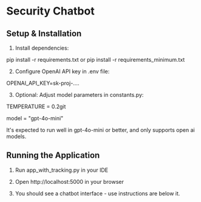 # Security Chatbot

## Setup & Installation

1. Install dependencies:

pip install -r requirements.txt
or
pip install -r requirements_minimum.txt

2. Configure OpenAI API key in .env file:

OPENAI_API_KEY=sk-proj-....


3. Optional: Adjust model parameters in constants.py:

TEMPERATURE = 0.2git 

model = "gpt-4o-mini"

It's expected to run well in gpt-4o-mini or better, and only supports open ai models.

## Running the Application

1. Run app_with_tracking.py in your IDE

2. Open http://localhost:5000 in your browser

3. You should see a chatbot interface - use instructions are below it.

